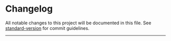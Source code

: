 # Changelog

All notable changes to this project will be documented in this file. See [standard-version](https://github.com/conventional-changelog/standard-version) for commit guidelines.

---
